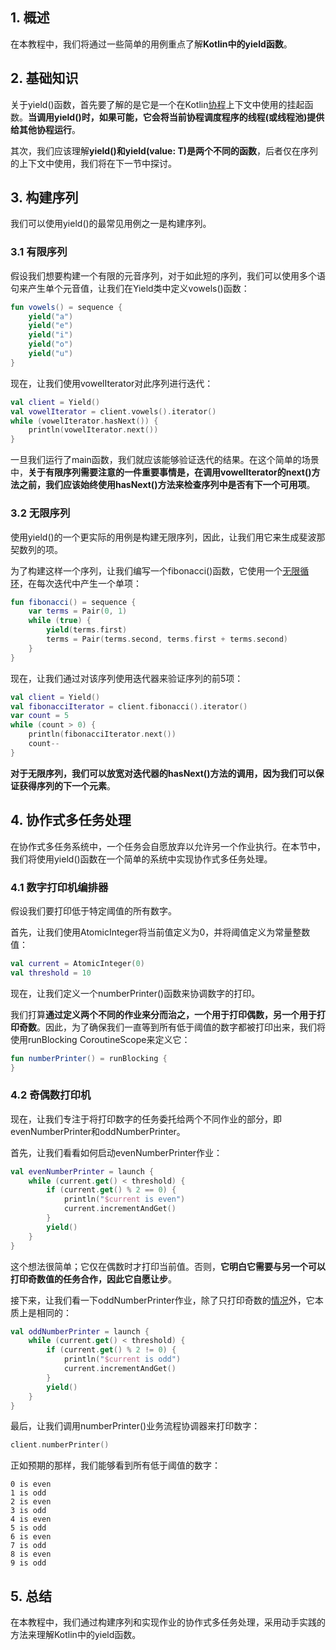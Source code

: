 ## 1. 概述

在本教程中，我们将通过一些简单的用例重点了解**Kotlin中的yield函数**。

## 2. 基础知识

关于yield()函数，首先要了解的是它是一个在Kotlin[协程](https://www.baeldung.com/kotlin/coroutines)上下文中使用的挂起函数。**当调用yield()时，如果可能，它会将当前协程调度程序的线程(或线程池)提供给其他协程运行**。

其次，我们应该理解**yield()和yield(value: T)是两个不同的函数**，后者仅在序列的上下文中使用，我们将在下一节中探讨。

## 3. 构建序列

我们可以使用yield()的最常见用例之一是构建序列。

### 3.1 有限序列

假设我们想要构建一个有限的元音序列，对于如此短的序列，我们可以使用多个语句来产生单个元音值，让我们在Yield类中定义vowels()函数：

```kotlin
fun vowels() = sequence {
    yield("a")
    yield("e")
    yield("i")
    yield("o")
    yield("u")
}
```

现在，让我们使用vowelIterator对此序列进行迭代：

```kotlin
val client = Yield()
val vowelIterator = client.vowels().iterator()
while (vowelIterator.hasNext()) {
    println(vowelIterator.next())
}
```

一旦我们运行了main函数，我们就应该能够验证迭代的结果。在这个简单的场景中，**关于有限序列需要注意的一件重要事情是，在调用vowelIterator的next()方法之前，我们应该始终使用hasNext()方法来检查序列中是否有下一个可用项**。

### 3.2 无限序列

使用yield()的一个更实际的用例是构建无限序列，因此，让我们用它来生成斐波那契数列的项。

为了构建这样一个序列，让我们编写一个fibonacci()函数，它使用一个[无限循环](https://www.baeldung.com/kotlin/loops#while-loop)，在每次迭代中产生一个单项：

```kotlin
fun fibonacci() = sequence {
    var terms = Pair(0, 1)
    while (true) {
        yield(terms.first)
        terms = Pair(terms.second, terms.first + terms.second)
    }
}
```

现在，让我们通过对该序列使用迭代器来验证序列的前5项：

```kotlin
val client = Yield()
val fibonacciIterator = client.fibonacci().iterator()
var count = 5
while (count > 0) {
    println(fibonacciIterator.next())
    count--
}
```

**对于无限序列，我们可以放宽对迭代器的hasNext()方法的调用，因为我们可以保证获得序列的下一个元素**。

## 4. 协作式多任务处理

在协作式多任务系统中，一个任务会自愿放弃以允许另一个作业执行。在本节中，我们将使用yield()函数在一个简单的系统中实现协作式多任务处理。

### 4.1 数字打印机编排器

假设我们要打印低于特定阈值的所有数字。

首先，让我们使用AtomicInteger将当前值定义为0，并将阈值定义为常量整数值：

```kotlin
val current = AtomicInteger(0)
val threshold = 10
```

现在，让我们定义一个numberPrinter()函数来协调数字的打印。

我们打算**通过定义两个不同的作业来分而治之，一个用于打印偶数，另一个用于打印奇数**。因此，为了确保我们一直等到所有低于阈值的数字都被打印出来，我们将使用runBlocking CoroutineScope来定义它：

```kotlin
fun numberPrinter() = runBlocking {
}
```

### 4.2 奇偶数打印机

现在，让我们专注于将打印数字的任务委托给两个不同作业的部分，即evenNumberPrinter和oddNumberPrinter。

首先，让我们看看如何启动evenNumberPrinter作业：

```kotlin
val evenNumberPrinter = launch {
    while (current.get() < threshold) {
        if (current.get() % 2 == 0) {
            println("$current is even")
            current.incrementAndGet()
        }
        yield()
    }
}
```

这个想法很简单；它仅在偶数时才打印当前值。否则，**它明白它需要与另一个可以打印奇数值的任务合作，因此它自愿让步**。

接下来，让我们看一下oddNumberPrinter作业，除了只打印奇数的[情况](Kotlin中的If-Else表达式.md)外，它本质上是相同的：

```kotlin
val oddNumberPrinter = launch {
    while (current.get() < threshold) {
        if (current.get() % 2 != 0) {
            println("$current is odd")
            current.incrementAndGet()
        }
        yield()
    }
}
```

最后，让我们调用numberPrinter()业务流程协调器来打印数字：

```kotlin
client.numberPrinter()
```

正如预期的那样，我们能够看到所有低于阈值的数字：

```shell
0 is even
1 is odd
2 is even
3 is odd
4 is even
5 is odd
6 is even
7 is odd
8 is even
9 is odd
```

## 5. 总结

在本教程中，我们通过构建序列和实现作业的协作式多任务处理，采用动手实践的方法来理解Kotlin中的yield函数。